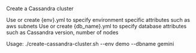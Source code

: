 Create a Cassandra cluster

Use or create {env}.yml to specify environment specific attributes such as aws subnets
Use or create {db_name}.yml to specify database attributes such as Cassandra version, number of nodes 

Usage:
./create-cassandra-cluster.sh --env demo --dbname gemini
